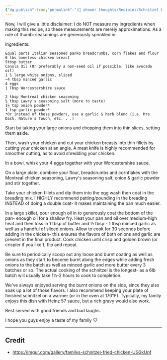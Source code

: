 ```yaml
---
{"dg-publish":true,"permalink":"/🚿 shower thoughts/Recipies/Schnitzel Fried Chicken/","dgPassFrontmatter":true}
---
```


Now, I will give a little disclaimer: I do NOT measure my ingredients when making this recipe, so these measurements are merely approximations. As a rule of thumb: seasonings are generously sprinkled in.

Ingredients: 
```
Equal parts Italian seasoned panko breadcrumbs, corn flakes and flour
6 lbs boneless chicken breast
5tbsp butter
Canola Oil (Or preferably a non-seed oil if possible, like avocado oil)
1 ½ large white onions, sliced
~4 tbsp minced garlic
4 eggs
1 Tbsp Worcestershire sauce 

2 tbsp Montreal chicken seasoning
½ tbsp Lawry's seasoning salt (more to taste)
1½ tsp onion powder*
1 tsp garlic powder*
*Or instead of these powders, use a garlic & herb blend (i.e. Mrs. Dash, Nature's Touch, etc. . .) 
```

Start by taking your large onions and chopping them into thin slices, setting them aside. 

Then, wash your chicken and cut your chicken breasts into thin fillets by cutting your chicken at an angle. A meat knife is highly recommended for smoother cutting, as to avoid shredding your chicken. 

In a bowl, whisk your 4 eggs together with your Worcestershire sauce.

On a large plate, combine your flour, breadcrumbs and cornflakes with the Montreal chicken seasoning, Lawry's seasoning salt, onion & garlic powder and stir together. 

Take your chicken fillets and dip them into the egg wash then coat in the breading mix. I HIGHLY recommend patting/pounding in the breading INSTEAD of doing a double coat- it makes maintaining the pan much easier. 

In a large skillet, pour enough oil in to generously coat the bottom of the pan- enough oil for a shallow fry. Heat your pan and oil over medium-high heat and then toss in 1 tbsp of butter and ½ tbsp - 1 tbsp minced garlic as well as a handful of sliced onions. Allow to cook for 30 seconds before adding in the chicken- this ensures the flavors of both onions and garlic are present in the final product. Cook chicken until crisp and golden brown (or crispier if you like!), flip and repeat. 

Be sure to periodically scoop out any loose and burnt coating as well as onions as they start to become burnt along the edges while adding fresh onions to the batch as well as minced garlic and more butter every 3 batches or so. The actual cooking of the schnitzel is the longest- as a 6lb batch will usually take 1½-2 hours to cook to completion. 

We've always enjoyed serving the burnt onions on the side, since they also soak up a lot of those flavors. I also recommend keeping your plate of finished schnitzel on a warmer (or in the oven at 170°F). Typically, my family enjoys this dish with Heinz 57 sauce, but a rich gravy would also work. 

Best served with good friends and bad laughs. 

I hope you guys enjoy a taste of my family ♡


---
## Credit
- https://imgur.com/gallery/familys-schnitzel-fried-chicken-UG3kUnf